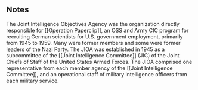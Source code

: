 ## Notes
The Joint Intelligence Objectives Agency was the organization directly responsible for [[Operation Paperclip]], an OSS and Army CIC program for recruiting German scientists for U.S. government employment, primarily from 1945 to 1959. Many were former members and some were former leaders of the Nazi Party. The JIOA was established in 1945 as a subcommittee of the [[Joint Intelligence Committee]] (JIC) of the Joint Chiefs of Staff of the United States Armed Forces. The JIOA comprised one representative from each member agency of the [[Joint Intelligence Committee]], and an operational staff of military intelligence officers from each military service.